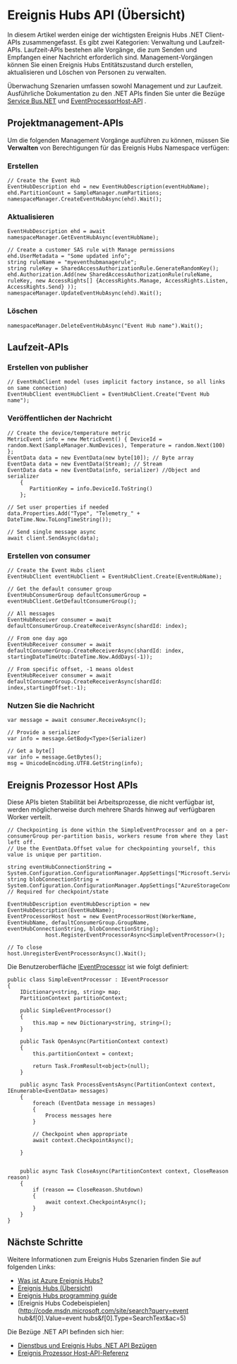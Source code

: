 <properties 
    pageTitle="Übersicht über die Azure Ereignis Hubs APIs | Microsoft Azure"
    description="Eine Übersicht über einige wichtige Ereignis Hubs .NET Client-API."
    services="event-hubs"
    documentationCenter="na"
    authors="sethmanheim"
    manager="timlt"
    editor="" />
<tags 
    ms.service="event-hubs"
    ms.devlang="dotnet"
    ms.topic="article"
    ms.tgt_pltfrm="na"
    ms.workload="na"
    ms.date="08/16/2016"
    ms.author="sethm" />

# <a name="event-hubs-api-overview"></a>Ereignis Hubs API (Übersicht)

In diesem Artikel werden einige der wichtigsten Ereignis Hubs .NET Client-APIs zusammengefasst. Es gibt zwei Kategorien: Verwaltung und Laufzeit-APIs. Laufzeit-APIs bestehen alle Vorgänge, die zum Senden und Empfangen einer Nachricht erforderlich sind. Management-Vorgängen können Sie einen Ereignis Hubs Entitätszustand durch erstellen, aktualisieren und Löschen von Personen zu verwalten.

Überwachung Szenarien umfassen sowohl Management und zur Laufzeit. Ausführliche Dokumentation zu den .NET APIs finden Sie unter die Bezüge [Service Bus.NET](https://msdn.microsoft.com/library/azure/mt419900.aspx) und [EventProcessorHost-API](https://msdn.microsoft.com/library/azure/mt445521.aspx) .

## <a name="management-apis"></a>Projektmanagement-APIs

Um die folgenden Management Vorgänge ausführen zu können, müssen Sie **Verwalten** von Berechtigungen für das Ereignis Hubs Namespace verfügen:

### <a name="create"></a>Erstellen

```
// Create the Event Hub
EventHubDescription ehd = new EventHubDescription(eventHubName);
ehd.PartitionCount = SampleManager.numPartitions;
namespaceManager.CreateEventHubAsync(ehd).Wait();
```

### <a name="update"></a>Aktualisieren

```
EventHubDescription ehd = await namespaceManager.GetEventHubAsync(eventHubName);

// Create a customer SAS rule with Manage permissions
ehd.UserMetadata = "Some updated info";
string ruleName = "myeventhubmanagerule";
string ruleKey = SharedAccessAuthorizationRule.GenerateRandomKey();
ehd.Authorization.Add(new SharedAccessAuthorizationRule(ruleName, ruleKey, new AccessRights[] {AccessRights.Manage, AccessRights.Listen, AccessRights.Send} )); 
namespaceManager.UpdateEventHubAsync(ehd).Wait();
```

### <a name="delete"></a>Löschen

```
namespaceManager.DeleteEventHubAsync("Event Hub name").Wait();
```

## <a name="run-time-apis"></a>Laufzeit-APIs

### <a name="create-publisher"></a>Erstellen von publisher

```
// EventHubClient model (uses implicit factory instance, so all links on same connection)
EventHubClient eventHubClient = EventHubClient.Create("Event Hub name");
```

### <a name="publish-message"></a>Veröffentlichen der Nachricht

```
// Create the device/temperature metric
MetricEvent info = new MetricEvent() { DeviceId = random.Next(SampleManager.NumDevices), Temperature = random.Next(100) };
EventData data = new EventData(new byte[10]); // Byte array
EventData data = new EventData(Stream); // Stream 
EventData data = new EventData(info, serializer) //Object and serializer 
    {
       PartitionKey = info.DeviceId.ToString()
    };

// Set user properties if needed
data.Properties.Add("Type", "Telemetry_" + DateTime.Now.ToLongTimeString());

// Send single message async
await client.SendAsync(data);
```

### <a name="create-consumer"></a>Erstellen von consumer

```
// Create the Event Hubs client
EventHubClient eventHubClient = EventHubClient.Create(EventHubName);

// Get the default consumer group
EventHubConsumerGroup defaultConsumerGroup = eventHubClient.GetDefaultConsumerGroup();

// All messages
EventHubReceiver consumer = await defaultConsumerGroup.CreateReceiverAsync(shardId: index);

// From one day ago
EventHubReceiver consumer = await defaultConsumerGroup.CreateReceiverAsync(shardId: index, startingDateTimeUtc:DateTime.Now.AddDays(-1));
                        
// From specific offset, -1 means oldest
EventHubReceiver consumer = await defaultConsumerGroup.CreateReceiverAsync(shardId: index,startingOffset:-1); 
```

### <a name="consume-message"></a>Nutzen Sie die Nachricht

```
var message = await consumer.ReceiveAsync();

// Provide a serializer
var info = message.GetBody<Type>(Serializer)
                                    
// Get a byte[]
var info = message.GetBytes(); 
msg = UnicodeEncoding.UTF8.GetString(info);
```

## <a name="event-processor-host-apis"></a>Ereignis Prozessor Host APIs

Diese APIs bieten Stabilität bei Arbeitsprozesse, die nicht verfügbar ist, werden möglicherweise durch mehrere Shards hinweg auf verfügbaren Worker verteilt.

```
// Checkpointing is done within the SimpleEventProcessor and on a per-consumerGroup per-partition basis, workers resume from where they last left off.
// Use the EventData.Offset value for checkpointing yourself, this value is unique per partition.

string eventHubConnectionString = System.Configuration.ConfigurationManager.AppSettings["Microsoft.ServiceBus.ConnectionString"];
string blobConnectionString = System.Configuration.ConfigurationManager.AppSettings["AzureStorageConnectionString"]; // Required for checkpoint/state

EventHubDescription eventHubDescription = new EventHubDescription(EventHubName);
EventProcessorHost host = new EventProcessorHost(WorkerName, EventHubName, defaultConsumerGroup.GroupName, eventHubConnectionString, blobConnectionString);
            host.RegisterEventProcessorAsync<SimpleEventProcessor>();

// To close
host.UnregisterEventProcessorAsync().Wait();   
```

Die Benutzeroberfläche [IEventProcessor](https://msdn.microsoft.com/library/azure/microsoft.servicebus.messaging.ieventprocessor.aspx) ist wie folgt definiert:

```
public class SimpleEventProcessor : IEventProcessor
{
    IDictionary<string, string> map;
    PartitionContext partitionContext;

    public SimpleEventProcessor()
    {
        this.map = new Dictionary<string, string>();
    }

    public Task OpenAsync(PartitionContext context)
    {
        this.partitionContext = context;

        return Task.FromResult<object>(null);
    }

    public async Task ProcessEventsAsync(PartitionContext context, IEnumerable<EventData> messages)
    {
        foreach (EventData message in messages)
        {
            Process messages here
        }
        
        // Checkpoint when appropriate
        await context.CheckpointAsync();

    }


    public async Task CloseAsync(PartitionContext context, CloseReason reason)
    {
        if (reason == CloseReason.Shutdown)
        {
            await context.CheckpointAsync();
        }
    }
}
```

## <a name="next-steps"></a>Nächste Schritte

Weitere Informationen zum Ereignis Hubs Szenarien finden Sie auf folgenden Links:

- [Was ist Azure Ereignis Hubs?](event-hubs-what-is-event-hubs.md)
- [Ereignis Hubs (Übersicht)](event-hubs-overview.md)
- [Ereignis Hubs programming guide](event-hubs-programming-guide.md)
- [Ereignis Hubs Codebeispielen](http://code.msdn.microsoft.com/site/search?query=event hub&f[0].Value=event hubs&f[0].Type=SearchText&ac=5)

Die Bezüge .NET API befinden sich hier:

- [Dienstbus und Ereignis Hubs .NET API Bezügen](https://msdn.microsoft.com/library/azure/mt419900.aspx)
- [Ereignis Prozessor Host-API-Referenz](https://msdn.microsoft.com/library/azure/mt445521.aspx)
